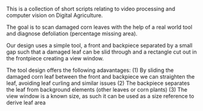 This is a collection of short scripts relating to video processing and computer vision on Digital Agriculture. 

The goal is to scan damaged corn leaves with the help of a real world tool and diagnose defoliation (percentage missing area).

Our design uses a simple tool, a front and backpiece separated by a small gap such that a damaged leaf can be slid through and a rectangle cut out in the frontpiece creating a view window.

The tool design offers the following adavantages:
(1) By sliding the damaged corn leaf between the front and backpiece we can straighten the leaf, avoiding leaf curling and similar issues
(2) The backpiece separates the leaf from background elements (other leaves or corn plants)
(3) The view window is a known size, as such it can be used as a size reference to derive leaf area
